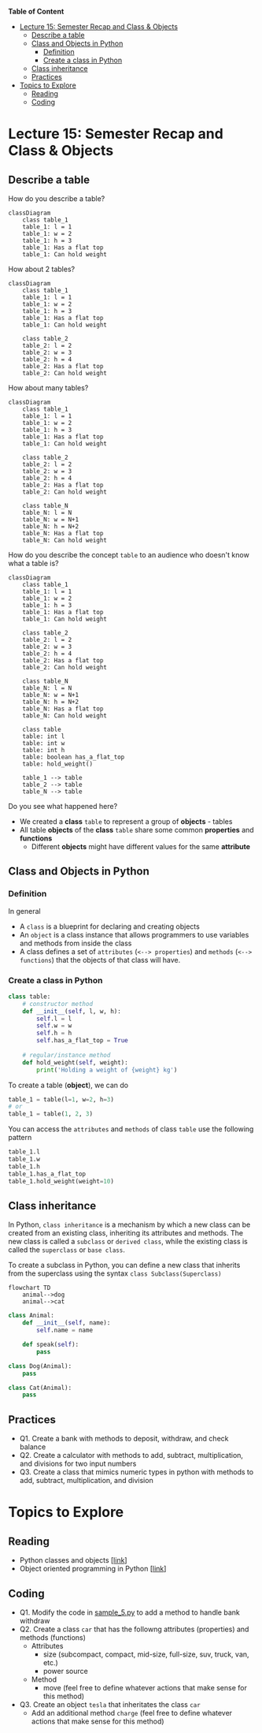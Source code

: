 
**Table of Content**
- [Lecture 15: Semester Recap and Class \& Objects](#lecture-15-semester-recap-and-class--objects)
  - [Describe a table](#describe-a-table)
  - [Class and Objects in Python](#class-and-objects-in-python)
    - [Definition](#definition)
    - [Create a class in Python](#create-a-class-in-python)
  - [Class inheritance](#class-inheritance)
  - [Practices](#practices)
- [Topics to Explore](#topics-to-explore)
  - [Reading](#reading)
  - [Coding](#coding)

# Lecture 15: Semester Recap and Class & Objects

## Describe a table
How do you describe a table?
```mermaid
classDiagram
    class table_1
    table_1: l = 1
    table_1: w = 2
    table_1: h = 3
    table_1: Has a flat top
    table_1: Can hold weight
```

How about 2 tables?
```mermaid
classDiagram
    class table_1
    table_1: l = 1
    table_1: w = 2
    table_1: h = 3
    table_1: Has a flat top
    table_1: Can hold weight

    class table_2
    table_2: l = 2
    table_2: w = 3
    table_2: h = 4    
    table_2: Has a flat top
    table_2: Can hold weight
```

How about many tables?
```mermaid
classDiagram
    class table_1
    table_1: l = 1
    table_1: w = 2
    table_1: h = 3
    table_1: Has a flat top
    table_1: Can hold weight

    class table_2
    table_2: l = 2
    table_2: w = 3
    table_2: h = 4
    table_2: Has a flat top
    table_2: Can hold weight

    class table_N
    table_N: l = N
    table_N: w = N+1
    table_N: h = N+2    
    table_N: Has a flat top
    table_N: Can hold weight
```

How do you describe the concept `table` to an audience who doesn't know what a table is?
```mermaid
classDiagram
    class table_1
    table_1: l = 1
    table_1: w = 2
    table_1: h = 3
    table_1: Has a flat top
    table_1: Can hold weight

    class table_2
    table_2: l = 2
    table_2: w = 3
    table_2: h = 4
    table_2: Has a flat top
    table_2: Can hold weight

    class table_N
    table_N: l = N
    table_N: w = N+1
    table_N: h = N+2    
    table_N: Has a flat top
    table_N: Can hold weight

    class table
    table: int l
    table: int w
    table: int h
    table: boolean has_a_flat_top
    table: hold_weight()

    table_1 --> table
    table_2 --> table
    table_N --> table
```
Do you see what happened here?
- We created a **class** `table` to represent a group of **objects** - tables
- All table **objects** of the **class** `table` share some common **properties** and **functions**
  - Different **objects** might have different values for the same **attribute**

## Class and Objects in Python
### Definition
In general
- A `class` is a blueprint for declaring and creating objects
- An `object` is a class instance that allows programmers to use variables and methods from inside the class
- A class defines a set of `attributes` (`<--> properties`) and `methods` (`<--> functions`) that the objects of that class will have.

### Create a class in Python

```python
class table:
    # constructor method
    def __init__(self, l, w, h):
        self.l = l
        self.w = w
        self.h = h
        self.has_a_flat_top = True
    
    # regular/instance method
    def hold_weight(self, weight):
        print('Holding a weight of {weight} kg')
```

To create a table (**object**), we can do
```python
table_1 = table(l=1, w=2, h=3)
# or
table_1 = table(1, 2, 3)
```

You can access the `attributes` and `methods` of class `table` use the following pattern
```python
table_1.l
table_1.w
table_1.h
table_1.has_a_flat_top
table_1.hold_weight(weight=10)
```

## Class inheritance
In Python, `class inheritance` is a mechanism by which a new class can be created from an existing class, inheriting its attributes and methods. The new class is called a `subclass` or `derived class`, while the existing class is called the `superclass` or `base class`.

To create a subclass in Python, you can define a new class that inherits from the superclass using the syntax `class Subclass(Superclass)`

```mermaid
flowchart TD
    animal-->dog
    animal-->cat
```

```python
class Animal:
    def __init__(self, name):
        self.name = name

    def speak(self):
        pass

class Dog(Animal):
    pass

class Cat(Animal):
    pass

```

## Practices
* Q1. Create a bank with methods to deposit, withdraw, and check balance
* Q2. Create a calculator with methods to add, subtract, multiplication, and divisions for two input numbers
* Q3. Create a class that mimics numeric types in python with methods to add, subtract, multiplication, and division

# Topics to Explore

## Reading
- Python classes and objects [[link](https://www.programiz.com/python-programming/class)]
- Object oriented programming in Python [[link](https://realpython.com/python3-object-oriented-programming/)]

## Coding
- Q1. Modify the code in [sample_5.py](./sample_5.py) to add a method to handle bank withdraw
- Q2. Create a class `car` that has the followng attributes (properties) and methods (functions)
  - Attributes 
    - size (subcompact, compact, mid-size, full-size, suv, truck, van, etc.)
    - power source
  - Method
    - move (feel free to define whatever actions that make sense for this method)
- Q3. Create an object `tesla` that inheritates the class `car`
  - Add an additional method `charge` (feel free to define whatever actions that make sense for this method)
